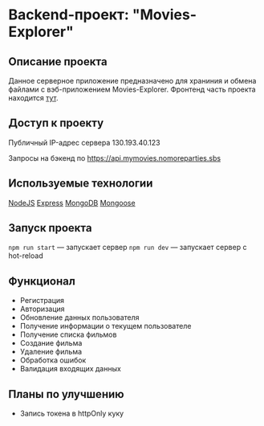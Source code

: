 # Backend-проект: "Movies-Explorer"

## Описание проекта

Данное серверное приложение предназначено для храниния и обмена файлами с вэб-приложением Movies-Explorer. Фронтенд часть проекта находится [тут](https://github.com/DayensCode/movies-explorer-frontend).

## Доступ к проекту

Публичный IP-адрес сервера 130.193.40.123

Запросы на бэкенд по https://api.mymovies.nomoreparties.sbs

## Используемые технологии

[NodeJS](https://ru.wikipedia.org/wiki/Node.js)
[Express](https://ru.wikipedia.org/wiki/Express_(фреймворк))
[MongoDB](https://ru.wikipedia.org/wiki/MongoDB)
[Mongoose](https://en.wikipedia.org/wiki/Mongoose_(MongoDB))

## Запуск проекта

`npm run start` — запускает сервер
`npm run dev` — запускает сервер с hot-reload

## Функционал

- Регистрация
- Авторизация
- Обновление данных пользователя
- Получение информации о текущем пользователе
- Получение списка фильмов
- Создание фильма
- Удаление фильма
- Обработка ошибок
- Валидация входящих данных

## Планы по улучшению

- Запись токена в httpOnly куку
